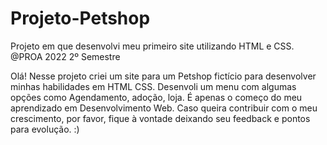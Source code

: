 # Projeto-Petshop
Projeto em que desenvolvi meu primeiro site utilizando HTML e CSS. @PROA 2022 2º Semestre

Olá!  Nesse projeto criei um site para um Petshop fictício para desenvolver minhas habilidades em HTML CSS. Desenvoli um menu com algumas opções como Agendamento, adoção, loja. É apenas o começo do meu aprendizado em Desenvolvimento Web. 
Caso queira contribuir com o meu crescimento, por favor, fique à vontade deixando seu feedback e pontos para evolução. :)
